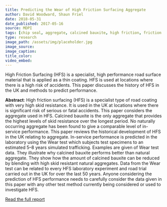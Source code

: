 ```yaml
---
title: Predicting the Wear of High Friction Surfacing Aggregate
author: David Woodward, Shaun Friel
date: 2018-05-31
date_published: 2017-05-16
source: MDPI
tags: [chip seal, aggregate, calcined bauxite, high friction, friction numbers, safety]
type: research
image_path: /assets/img/placeholder.jpg
image_source:
image_caption:
title_color:
video_embed:
---
```

High Friction Surfacing (HFS) is a specialist, high performance road surface material that is applied as a thin coating. HFS is used at locations where there is a high risk of accidents. This paper discusses the history of HFS in the UK and methods to predict performance.
<!--more-->

**Abstract**: High friction surfacing (HFS) is a specialist type of road coating with very high skid resistance. It is used in the UK at locations where there is significant risk of serious or fatal accidents. This paper considers the aggregate used in HFS. Calcined bauxite is the only aggregate that provides the highest levels of skid resistance over the longest period. No naturally occurring aggregate has been found to give a comparable level of in-service performance. This paper reviews the historical development of HFS in the UK relating to aggregate. In-service performance is predicted in the laboratory using the Wear test which subjects test specimens to an estimated 5–8 years simulated trafficking. Examples are given of Wear test data. They illustrate why calcined bauxite performs better than natural aggregate. They show how the amount of calcined bauxite can be reduced by blending with high skid resistant natural aggregates. Data from the Wear test can be related to every HFS laboratory experiment and road trial carried out in the UK for over the last 50 years. Anyone considering the prediction of HFS performance needs to carefully consider the data given in this paper with any other test method currently being considered or used to investigate HFS.

[Read the full report](http://www.mdpi.com/2079-6412/7/5/71 "MDPI")
